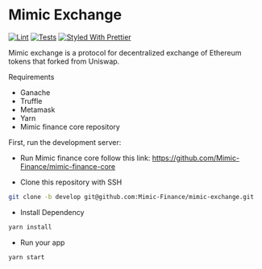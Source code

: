 # Mimic Exchange

[![Lint](https://github.com/Uniswap/uniswap-interface/workflows/Lint/badge.svg)](https://github.com/Uniswap/uniswap-interface/actions?query=workflow%3ALint)
[![Tests](https://github.com/Uniswap/uniswap-interface/workflows/Tests/badge.svg)](https://github.com/Uniswap/uniswap-interface/actions?query=workflow%3ATests)
[![Styled With Prettier](https://img.shields.io/badge/code_style-prettier-ff69b4.svg)](https://prettier.io/)

Mimic exchange is a protocol for decentralized exchange of Ethereum tokens that forked from Uniswap.

Requirements

- Ganache
- Truffle
- Metamask
- Yarn
- Mimic finance core repository

First, run the development server:

- Run Mimic finance core follow this link: https://github.com/Mimic-Finance/mimic-finance-core

- Clone this repository with SSH 
```bash
git clone -b develop git@github.com:Mimic-Finance/mimic-exchange.git
```
- Install Dependency
```bash
yarn install
```
- Run your app
```bash
yarn start
```